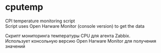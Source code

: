 # cputemp
CPI temperature monitoring script  
Script uses Open Harware Monitor (console version) to get the data

Скрипт мониторинга температуры CPU для агента Zabbix.  
Использует консольную версию Open Harware Monitor для получения значений
